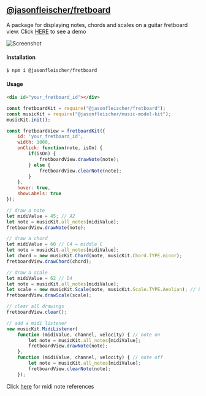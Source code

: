 ## [@jasonfleischer/fretboard](https://www.npmjs.com/package/@jasonfleischer/fretboard)

A package for displaying notes, chords and scales on a guitar fretboard view. Click [HERE](https://jasonfleischer.github.io/npm-fretboard-demo/) to see a demo

![Screenshot](https://jasonfleischer.github.io/npm-fretboard-demo/screenshot/screen.png "Screenshot")

#### Installation
```bash
$ npm i @jasonfleischer/fretboard
```

#### Usage
``` html
<div id="your_fretboard_id"></div>
```

``` javascript
const fretboardKit = require("@jasonfleischer/fretboard");
const musicKit = require("@jasonfleischer/music-model-kit");
musicKit.init();

const fretboardView = fretboardKit({
	id: 'your_fretboard_id',
	width: 1000,
	onClick: function(note, isOn) {
		if(isOn) {
			fretboardView.drawNote(note);
		} else {
			fretboardView.clearNote(note);
		}
	},
	hover: true,
	showLabels: true
});

// draw a note
let midiValue = 45; // A2
let note = musicKit.all_notes[midiValue];
fretboardView.drawNote(note);

// draw a chord
let midiValue = 60 // C4 = middle C
let note = musicKit.all_notes[midiValue];
let chord = new musicKit.Chord(note, musicKit.Chord.TYPE.minor);
fretboardView.drawChord(chord);

// draw a scale
let midiValue = 62 // D4
let note = musicKit.all_notes[midiValue];
let scale = new musicKit.Scale(note, musicKit.Scale.TYPE.Aeolian); // Dm scale
fretboardView.drawScale(scale);

// clear all drawings
fretboardView.clear();

// add a midi listener
new musicKit.MidiListener(
	function (midiValue, channel, velocity) { // note on
		let note = musicKit.all_notes[midiValue];
		fretboardView.drawNote(note);
	},
	function (midiValue, channel, velocity) { // note off
		let note = musicKit.all_notes[midiValue];
		fretboardView.clearNote(note);
	});

```

Click [here](https://jasonfleischer.github.io/npm-piano-demo/screenshot/notes.jpg) for midi note references 
